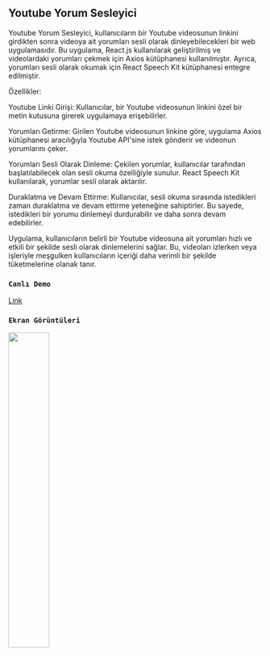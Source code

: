## Youtube Yorum Sesleyici

Youtube Yorum Sesleyici, kullanıcıların bir Youtube videosunun linkini girdikten sonra videoya ait yorumları sesli olarak dinleyebilecekleri bir web uygulamasıdır. Bu uygulama, React.js kullanılarak geliştirilmiş ve videolardaki yorumları çekmek için Axios kütüphanesi kullanılmıştır. Ayrıca, yorumları sesli olarak okumak için React Speech Kit kütüphanesi entegre edilmiştir.

Özellikler:

Youtube Linki Girişi: Kullanıcılar, bir Youtube videosunun linkini özel bir metin kutusuna girerek uygulamaya erişebilirler.

Yorumları Getirme: Girilen Youtube videosunun linkine göre, uygulama Axios kütüphanesi aracılığıyla Youtube API'sine istek gönderir ve videonun yorumlarını çeker.

Yorumları Sesli Olarak Dinleme: Çekilen yorumlar, kullanıcılar tarafından başlatılabilecek olan sesli okuma özelliğiyle sunulur. React Speech Kit kullanılarak, yorumlar sesli olarak aktarılır.

Duraklatma ve Devam Ettirme: Kullanıcılar, sesli okuma sırasında istedikleri zaman duraklatma ve devam ettirme yeteneğine sahiptirler. Bu sayede, istedikleri bir yorumu dinlemeyi durdurabilir ve daha sonra devam edebilirler.

Uygulama, kullanıcıların belirli bir Youtube videosuna ait yorumları hızlı ve etkili bir şekilde sesli olarak dinlemelerini sağlar. Bu, videoları izlerken veya işleriyle meşgulken kullanıcıların içeriği daha verimli bir şekilde tüketmelerine olanak tanır.

### `Canlı Demo`
 [ Link
](https://65f07d8af7389d0a8765f69e--precious-toffee-c27225.netlify.app/) 

### `Ekran Görüntüleri`

<img src="https://i.hizliresim.com/129hcbh.png" width=40% height=40%>
  




